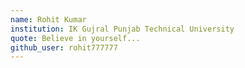 ```yaml
---
name: Rohit Kumar
institution: IK Gujral Punjab Technical University
quote: Believe in yourself...
github_user: rohit777777
---
```

